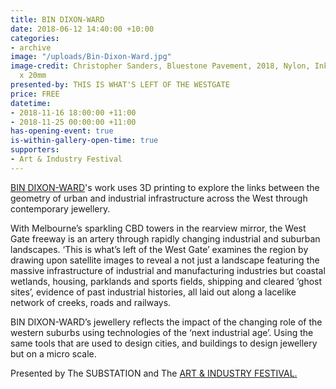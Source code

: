 ```yaml
---
title: BIN DIXON-WARD
date: 2018-06-12 14:40:00 +10:00
categories:
- archive
image: "/uploads/Bin-Dixon-Ward.jpg"
image-credit: Christopher Sanders, Bluestone Pavement, 2018, Nylon, Ink 250mm x 250mm
  x 20mm
presented-by: THIS IS WHAT'S LEFT OF THE WESTGATE
price: FREE
datetime:
- 2018-11-16 18:00:00 +11:00
- 2018-11-25 00:00:00 +11:00
has-opening-event: true
is-within-gallery-open-time: true
supporters:
- Art & Industry Festival
---
```


[BIN DIXON-WARD](bin.dixon-ward.com)'s work uses 3D printing to explore the links between the geometry of urban and industrial infrastructure across the West through contemporary jewellery. 

With Melbourne’s sparkling CBD towers in the rearview mirror, the West Gate freeway is an artery through rapidly changing industrial and suburban landscapes. ‘This is what’s left of the West Gate’ examines the region by drawing upon satellite images to reveal a not just a landscape featuring the massive infrastructure of industrial and manufacturing industries but coastal wetlands, housing, parklands and sports fields, shipping and cleared ‘ghost sites’, evidence of past industrial histories, all laid out along a lacelike network of creeks, roads and railways. 

BIN DIXON-WARD’s jewellery reflects the impact of the changing role of the western suburbs using technologies of the ‘next industrial age’. Using the same tools that are used to design cities, and buildings to design jewellery but on a micro scale.

Presented by The SUBSTATION and The [ART & INDUSTRY FESTIVAL.](artandindustryfestival.com.au)
